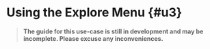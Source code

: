 # Using the Explore Menu {#u3}
> **The guide for this use-case is still in development and may be incomplete. Please excuse any inconveniences.**
